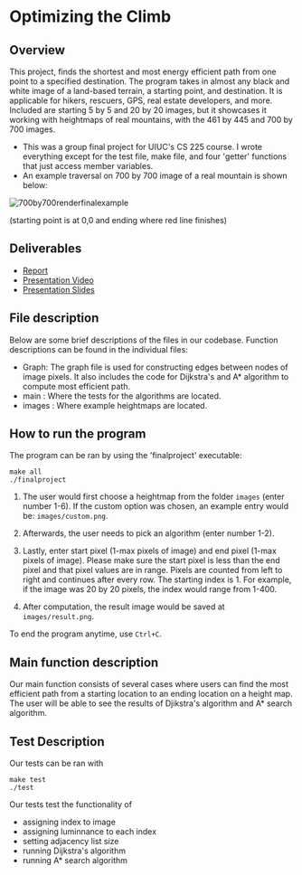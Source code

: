 # Optimizing the Climb

## Overview
This project, finds the shortest and most energy efficient path from one point to a specified destination. The program takes in almost any black and white image of a land-based terrain, a starting point, and destination. It is applicable for hikers, rescuers, GPS, real estate developers, and more. Included are starting 5 by 5 and 20 by 20 images, but it showcases it working with heightmaps of real mountains, with the 461 by 445 and 700 by 700 images.

* This was a group final project for UIUC's CS 225 course. I wrote everything except for the test file, make file, and four 'getter' functions that just access member variables.
* An example traversal on 700 by 700 image of a real mountain is shown below:

![700by700renderfinalexample](https://user-images.githubusercontent.com/105015076/173387504-6fb7fa18-b588-4c72-b308-80e119fbbdc2.png)

(starting point is at 0,0 and ending where red line finishes)

## Deliverables
* [Report](https://docs.google.com/document/d/1k2o9qTrFY8THpSg8V40tUWD97CVE1SHbEtfRH16D10I/edit?usp=sharing)
* [Presentation Video](https://www.youtube.com/watch?v=vRzmfvQZMzo)
* [Presentation Slides](https://docs.google.com/presentation/d/1FTFySXaA5yO_qtD9PHo1kwkYB0B3H1eW/edit?usp=sharing&ouid=102768588260919984611&rtpof=true&sd=true)

## File description
Below are some brief descriptions of the files in our codebase.  Function descriptions can be found in the individual files:
* Graph: The graph file is used for constructing edges between nodes of image pixels. It also includes the code for Dijkstra's and A* algorithm to compute most efficient path.
* main : Where the tests for the algorithms are located.
* images : Where example heightmaps are located.

## How to run the program
The program can be ran by using the 'finalproject' executable:
```
make all
./finalproject
```
1) The user would first choose a heightmap from the folder `images` (enter number 1-6). If the custom option was chosen, an example entry would be: `images/custom.png`.

2) Afterwards, the user needs to pick an algorithm (enter number 1-2). 

3) Lastly, enter start pixel (1-max pixels of image) and end pixel (1-max pixels of image). Please make sure the start pixel is less than the end pixel and that pixel values are in range. Pixels are counted from left to right and continues after every row. The starting index is 1. For example, if the image was 20 by 20 pixels, the index would range from 1-400.
 
4) After computation, the result image would be saved at `images/result.png`.  

To end the program anytime, use `Ctrl+C`.

## Main function description
Our main function consists of several cases where users can find the most efficient path from a starting location to an ending location on a height map.  
The user will be able to see the results of Djikstra's algorithm and A* search algorithm.

## Test Description
Our tests can be ran with
```
make test
./test
```  
Our tests test the functionality of
* assigning index to image
* assigning luminnance to each index
* setting adjacency list size
* running Dijkstra's algorithm
* running A* search algorithm
